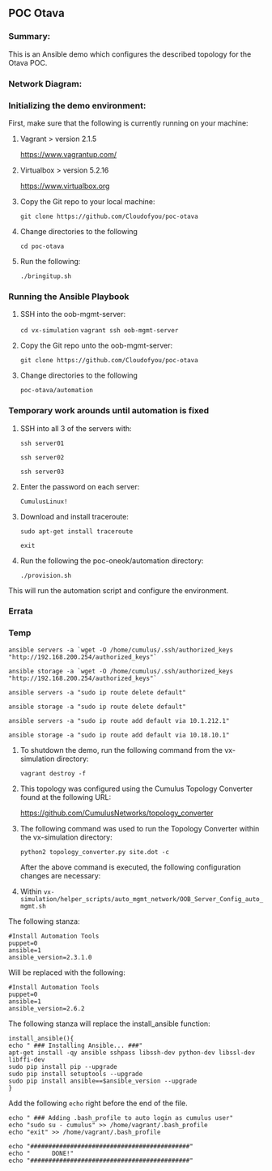 ## POC Otava

### Summary:

This is an Ansible demo which configures the described topology for the Otava POC.

### Network Diagram:


### Initializing the demo environment:

First, make sure that the following is currently running on your machine:

1. Vagrant > version 2.1.5

    https://www.vagrantup.com/

2. Virtualbox > version 5.2.16

    https://www.virtualbox.org

3. Copy the Git repo to your local machine:

    ```git clone https://github.com/Cloudofyou/poc-otava```

4. Change directories to the following

    ```cd poc-otava```

6. Run the following:

    ```./bringitup.sh```
    
### Running the Ansible Playbook

1. SSH into the oob-mgmt-server:

    ```cd vx-simulation```
    ```vagrant ssh oob-mgmt-server```

2. Copy the Git repo unto the oob-mgmt-server:

    ```git clone https://github.com/Cloudofyou/poc-otava```

3. Change directories to the following

    ```poc-otava/automation```

### Temporary work arounds until automation is fixed

1. SSH into all 3 of the servers with:

   ```ssh server01```
   
   ```ssh server02```
   
   ```ssh server03```
   
2. Enter the password on each server:

   ```CumulusLinux!```
   
3. Download and install traceroute:

   ```sudo apt-get install traceroute```
   
   ```exit```

4. Run the following the poc-oneok/automation directory:

    ```./provision.sh```

This will run the automation script and configure the environment.

### Errata

### Temp

```ansible servers -a `wget -O /home/cumulus/.ssh/authorized_keys "http://192.168.200.254/authorized_keys"` ```

```ansible storage -a `wget -O /home/cumulus/.ssh/authorized_keys "http://192.168.200.254/authorized_keys"` ```

```ansible servers -a "sudo ip route delete default" ```

```ansible storage -a "sudo ip route delete default" ```

```ansible servers -a "sudo ip route add default via 10.1.212.1" ```

```ansible storage -a "sudo ip route add default via 10.18.10.1" ```


1. To shutdown the demo, run the following command from the vx-simulation directory:

    ```vagrant destroy -f```

2. This topology was configured using the Cumulus Topology Converter found at the following URL:

    https://github.com/CumulusNetworks/topology_converter

3. The following command was used to run the Topology Converter within the vx-simulation directory:

    ```python2 topology_converter.py site.dot -c```

    After the above command is executed, the following configuration changes are necessary:

4. Within ```vx-simulation/helper_scripts/auto_mgmt_network/OOB_Server_Config_auto_mgmt.sh```

The following stanza:

    #Install Automation Tools
    puppet=0
    ansible=1
    ansible_version=2.3.1.0

Will be replaced with the following:

    #Install Automation Tools
    puppet=0
    ansible=1
    ansible_version=2.6.2

The following stanza will replace the install_ansible function:

```
install_ansible(){
echo " ### Installing Ansible... ###"
apt-get install -qy ansible sshpass libssh-dev python-dev libssl-dev libffi-dev
sudo pip install pip --upgrade
sudo pip install setuptools --upgrade
sudo pip install ansible==$ansible_version --upgrade
}
```

Add the following ```echo``` right before the end of the file.

    echo " ### Adding .bash_profile to auto login as cumulus user"
    echo "sudo su - cumulus" >> /home/vagrant/.bash_profile
    echo "exit" >> /home/vagrant/.bash_profile

    echo "############################################"
    echo "      DONE!"
    echo "############################################"
